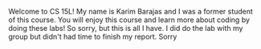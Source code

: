Welcome to CS 15L! My name is Karim Barajas and I was a former student of this course. You will enjoy this course and learn more about coding by doing these labs!
So sorry, but this is all I have. I did do the lab with my group but didn't had time to finish my report. Sorry
